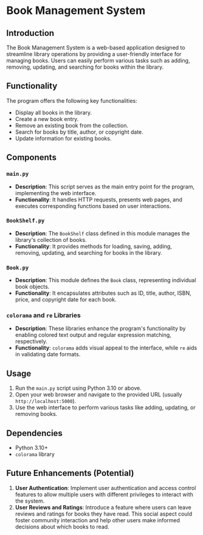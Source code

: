 # Book Management System

## Introduction
The Book Management System is a web-based application designed to streamline library operations by providing a user-friendly interface for managing books. Users can easily perform various tasks such as adding, removing, updating, and searching for books within the library.

## Functionality
The program offers the following key functionalities:
- Display all books in the library.
- Create a new book entry.
- Remove an existing book from the collection.
- Search for books by title, author, or copyright date.
- Update information for existing books.

## Components

### `main.py`
- **Description**: This script serves as the main entry point for the program, implementing the web interface.
- **Functionality**: It handles HTTP requests, presents web pages, and executes corresponding functions based on user interactions.

### `BookShelf.py`
- **Description**: The `BookShelf` class defined in this module manages the library's collection of books.
- **Functionality**: It provides methods for loading, saving, adding, removing, updating, and searching for books in the library.

### `Book.py`
- **Description**: This module defines the `Book` class, representing individual book objects.
- **Functionality**: It encapsulates attributes such as ID, title, author, ISBN, price, and copyright date for each book.

### `colorama` and `re` Libraries
- **Description**: These libraries enhance the program's functionality by enabling colored text output and regular expression matching, respectively.
- **Functionality**: `colorama` adds visual appeal to the interface, while `re` aids in validating date formats.

## Usage
1. Run the `main.py` script using Python 3.10 or above.
2. Open your web browser and navigate to the provided URL (usually `http://localhost:5000`).
3. Use the web interface to perform various tasks like adding, updating, or removing books.

## Dependencies
- Python 3.10+
- `colorama` library

## Future Enhancements (Potential)
1. **User Authentication**: Implement user authentication and access control features to allow multiple users with different privileges to interact with the system.
2. **User Reviews and Ratings**: Introduce a feature where users can leave reviews and ratings for books they have read. This social aspect could foster community interaction and help other users make informed decisions about which books to read.
